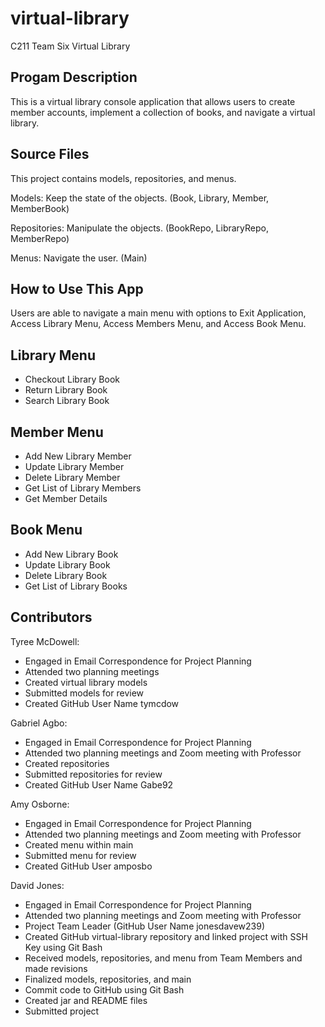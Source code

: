 # virtual-library
C211 Team Six Virtual Library

## Progam Description
This is a virtual library console application that allows users to create member accounts, implement a collection of books, and navigate a virtual library.   

## Source Files
This project contains models, repositories, and menus. 

Models: Keep the state of the objects. (Book, Library, Member, MemberBook) 

Repositories: Manipulate the objects. (BookRepo, LibraryRepo, MemberRepo)   

Menus: Navigate the user. (Main)

## How to Use This App
Users are able to navigate a main menu with options to Exit Application, Access Library Menu, Access Members Menu, and Access Book Menu.

## Library Menu
- Checkout Library Book
- Return Library Book
- Search Library Book

## Member Menu
- Add New Library Member
- Update Library Member
- Delete Library Member
- Get List of Library Members
- Get Member Details

## Book Menu
- Add New Library Book
- Update Library Book
- Delete Library Book
- Get List of Library Books

## Contributors

Tyree McDowell: 
- Engaged in Email Correspondence for Project Planning
- Attended two planning meetings
- Created virtual library models
- Submitted models for review
- Created GitHub User Name tymcdow

Gabriel Agbo:
- Engaged in Email Correspondence for Project Planning
- Attended two planning meetings and Zoom meeting with Professor
- Created repositories
- Submitted repositories for review
- Created GitHub User Name Gabe92

Amy Osborne:
- Engaged in Email Correspondence for Project Planning
- Attended two planning meetings and Zoom meeting with Professor
- Created menu within main
- Submitted menu for review
- Created GitHub User amposbo

David Jones:
- Engaged in Email Correspondence for Project Planning
- Attended two planning meetings and Zoom meeting with Professor
- Project Team Leader (GitHub User Name jonesdavew239)
- Created GitHub virtual-library repository and linked project with SSH Key using Git Bash
- Received models, repositories, and menu from Team Members and made revisions
- Finalized models, repositories, and main 
- Commit code to GitHub using Git Bash 
- Created jar and README files
- Submitted project 








